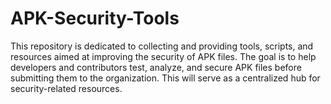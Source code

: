 # APK-Security-Tools
This repository is dedicated to collecting and providing tools, scripts, and resources aimed at improving the security of APK files. The goal is to help developers and contributors test, analyze, and secure APK files before submitting them to the organization. This will serve as a centralized hub for security-related resources.

